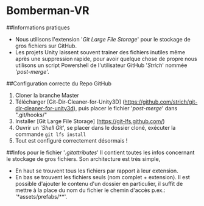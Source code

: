 # Bomberman-VR

##Informations pratiques
- Nous utilisons l'extension '*Git Large File Storage*' pour le stockage de gros fichiers sur GitHub.
- Les projets Unity laissent souvent trainer des fichiers inutiles même après une suppression rapide, pour avoir quelque chose de propre nous utilisons un script Powershell de l'utilisateur GitHub '*Strich*' nommée '*post-merge*'.

##Configuration correcte du Repo GitHub
1. Cloner la branche Master
2. Télécharger [Git-Dir-Cleaner-for-Unity3D] (https://github.com/strich/git-dir-cleaner-for-unity3d), puis placer le fichier '*post-merge*' dans ".git/hooks/"
3. Installer [Git Large File Storage] (https://git-lfs.github.com/)
4. Ouvrir un '*Shell Git*', se placer dans le dossier cloné, exécuter la commande `git lfs install`
5. Tout est configuré correctement désormais !

##Infos pour le fichier '*.gitattributes*'
Il contient toutes les infos concernant le stockage de gros fichiers.
Son architecture est très simple,
- En haut se trouvent tous les fichiers par rapport à leur extension.
- En bas se trouvent les fichiers seuls (nom complet + extension).
Il est possible d'ajouter le contenu d'un dossier en particulier, il suffit de mettre à la place du nom du fichier le chemin d'accès p.ex.: '*assets/prefabs/**'.
